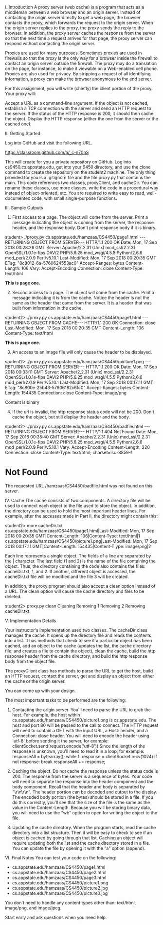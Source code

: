 I. Introduction
A  proxy server (web cache) is a program that acts as a middleman between a web browser and an origin server. Instead of contacting the origin server directly to get a web page, the browser contacts the proxy, which forwards the request to the origin server. When the origin server replies to the proxy, the proxy sends the reply to the browser.  In addition, the proxy server caches the response from the server so that the next time a request arrives for that page, the proxy server can respond without contacting the origin server.

Proxies are used for many purposes. Sometimes proxies are used in firewalls so that the proxy is the only way for a browser inside the firewall to contact an origin server outside the firewall. The proxy may do a translation on the page, for instance, to make it viewable on a Web-enabled cell phone. Proxies are also used for privacy.  By stripping a request of all identifying information, a proxy can make the browser anonymous to the end server.

For this assignment, you will write (chiefly) the client portion of the proxy.  Your proxy will:

Accept a URL as a command-line argument.
If the object is not cached, establish a TCP connection with the server and send an HTTP request to the server. If the status of the HTTP response is 200, it should then cache the object.
Display the HTTP response (either the one from the server or the cached one).


II. Getting Started

Log into GitHub and visit the following URL. 

https://classroom.github.com/a/_c-n70hS

This will create for you a private repository on GitHub.  Log into cs9450.cs.appstate.edu, get into your 9450 directory, and use the clone command to create the repository on the student2 machine.  The only thing provided for you is a .gitignore file and the file proxy.py that contains the main.  This code references two classes, proxyClient, and cacheDir.  You can rename these classes, use more classes, write the code in a procedural way instead of object-oriented, etc.   You are required to write easy to read, well-documented code, with small single-purpose functions.

III. Sample Outputs

1) First access to a page.  The object will come from the server. Print a message indicating the object is coming from the server, the response header, and the response body.  Don't print response body if it is binary.

student> ./proxy.py cs.appstate.edu/hamzaas/CS4450/page1.html
---RETURNING OBJECT FROM SERVER---
HTTP/1.1 200 OK
Date: Mon, 17 Sep 2018 00:28:26 GMT
Server: Apache/2.2.31 (Unix) mod_ssl/2.2.31 OpenSSL/1.0.1e-fips DAV/2 PHP/5.6.25 mod_wsgi/4.5.5 Python/2.6.6 mod_perl/2.0.9 Perl/v5.10.1
Last-Modified: Mon, 17 Sep 2018 00:20:35 GMT
ETag: "8c8012-6a-5760624553ac0"
Accept-Ranges: bytes
Content-Length: 106
Vary: Accept-Encoding
Connection: close
Content-Type: text/html

<HTML>
<HEAD>
<TITLE>Page One</TITLE>
</HEAD>

<BODY>
<p>
<b>
This is page one.
</b>
</p>
</BODY>
</HTML>

2) Second access to a page.  The object will come from the cache. Print a message indicating it is from the cache. Notice the header is not the same as the header that came from the server.  It is a header that was built from information in the cache.

student2> ./proxy.py cs.appstate.edu/hamzaas/CS4450/page1.html
---RETURNING OBJECT FROM CACHE---
HTTP/1.1 200 OK
Connection: close
Last-Modified: Mon, 17 Sep 2018 00:20:35 GMT
Content-Length: 106
Content-Type: text/html


<HTML>
<HEAD>
<TITLE>Page One</TITLE>
</HEAD>

<BODY>
<p>
<b>
This is page one.
</b>
</p>
</BODY>
</HTML>

3) An access to an image file will only cause the header to be displayed.

student2> ./proxy.py cs.appstate.edu/hamzaas/CS4450/picture1.png
---RETURNING OBJECT FROM SERVER---
HTTP/1.1 200 OK
Date: Mon, 17 Sep 2018 00:33:11 GMT
Server: Apache/2.2.31 (Unix) mod_ssl/2.2.31 OpenSSL/1.0.1e-fips DAV/2 PHP/5.6.25 mod_wsgi/4.5.5 Python/2.6.6 mod_perl/2.0.9 Perl/v5.10.1
Last-Modified: Mon, 17 Sep 2018 00:17:11 GMT
ETag: "8c800e-25b43-57606182c6fc0"
Accept-Ranges: bytes
Content-Length: 154435
Connection: close
Content-Type: image/png

Content is binary

4) If the url is invalid, the http response status code will not be 200.  Don't cache the object, but still display the header and the body.

student2> ./proxy.py cs.appstate.edu/hamzaas/CS4450/badfile.html
---RETURNING OBJECT FROM SERVER---
HTTP/1.1 404 Not Found
Date: Mon, 17 Sep 2018 00:35:40 GMT
Server: Apache/2.2.31 (Unix) mod_ssl/2.2.31 OpenSSL/1.0.1e-fips DAV/2 PHP/5.6.25 mod_wsgi/4.5.5 Python/2.6.6 mod_perl/2.0.9 Perl/v5.10.1
Vary: Accept-Encoding
Content-Length: 220
Connection: close
Content-Type: text/html; charset=iso-8859-1

<!DOCTYPE HTML PUBLIC "-//IETF//DTD HTML 2.0//EN">
<html><head>
<title>404 Not Found</title>
</head><body>
<h1>Not Found</h1>
<p>The requested URL /hamzaas/CS4450/badfile.html was not found on this server.</p>
</body></html>

IV. Cache
The cache consists of two components.  A directory file will be used to connect each object to the file used to store the object.  In addition, the directory can be used to hold the most important header lines.  For example, after the accesses made in Part II, the directory might contain this:

student2> more cacheDir.txt
cs.appstate.edu/hamzaas/CS4450/page1.html|Last-Modified: Mon, 17 Sep 2018 00:20:35 GMT|Content-Length: 106|Content-Type:
text/html|1
cs.appstate.edu/hamzaas/CS4450/picture1.png|Last-Modified: Mon, 17 Sep 2018 00:17:11 GMT|Content-Length: 154435|Content-T
ype: image/png|2

Each line represents a single object.  The fields of a line are separated by the | character.  The last field (1 and 2) is the name of the file containing the object. Thus, the directory containing the code also contains the files: cacheDir.txt, 1, and 2.  If another, different object is accessed, the cacheDir.txt file will be modified and the file 3 will be created.

In addition, the proxy program should also accept a clean option instead of a URL.  The clean option will cause the cache directory and files to be deleted.

student2> proxy.py clean
Cleaning
Removing 1
Removing 2
Removing cacheDir.txt

V. Implementation Details

Your instructor's implementation used two classes.  The cacheDir class manages the cache.  It opens up the directory file and reads the contents into a list.  It has methods that check to see if a particular object has been cached, add an object to the cache (updates the list, the cache directory file, and creates a file to contain the object), clean the cache, build the http response header from the cache directory, and build the http response body from the object file. 

The proxyClient class has methods to parse the URL to get the host, build an HTTP request, contact the server, get and display an object from either the cache or the origin server. 

You can come up with your design.  

The most important tasks to be performed are the following:

1. Contacting the origin server. 
You'll need to parse the URL to grab the host. For example, the host within cs.appstate.edu/hamzaas/CS4450/picture1.png is cs.appstate.edu.  The host and port 80 will be passed to the call to connect. The HTTP request will need to contain a GET with the input URL, a Host: header, and a Connection: close header.  You will need to encode the header using 'utf-8' before sending it the server, for example:
clientSocket.send(request.encode('utf-8'))
Since the length of the response is unknown, you'll need to read it in a loop, for example:
responseAll = bytearray();
while 1:
         response = clientSocket.recv(1024)
         if not response: break
         responseAll += response;

2. Caching the object.
Do not cache the response unless the status code is 200. The response from the server is a sequence of bytes.  Your code will need to separate the response into the header component and the body component.  Recall that the header and body is separated by "\r\n\r\n".  The header portion can be decoded and output to the display.  The encoded body portion (the bytes) should be stored in a file.  If you do this correctly, you'll see that the size of the file is the same as the value in the Content-Length.  Because you will be storing binary data, you will need to use the "wb" option to open for writing the object to the file. 

3. Updating the cache directory.
When the program starts, read the cache directory into a list structure.  Then it will be easy to check to see if an object is cached by going through that list.  Caching an object will require updating both the list and the cache directory stored in a file.  You can update the file by opening it with the "a" option (append).  

VI. Final Notes
You can test your code on the following:

- cs.appstate.edu/hamzaas/CS4450/page1.html
- cs.appstate.edu/hamzaas/CS4450/page2.html
- cs.appstate.edu/hamzaas/CS4450/page3.html
- cs.appstate.edu/hamzaas/CS4450/picture1.png
- cs.appstate.edu/hamzaas/CS4450/picture2.jpg
- cs.appstate.edu/hamzaas/CS4450/picture3.jpg
  
You don't need to handle any content types other than: text/html, image/png, and image/jpeg.

Start early and ask questions when you need help.
